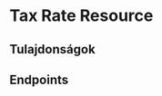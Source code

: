 # Tax Rate Resource

## Tulajdonságok

<ResourceProperties :resource="'tax_rate'" :lang="'hu'"/>

## Endpoints

[//]: <> (GET ENDPOINT)
<ResourceEndpoint :resource="'tax_rate'" :endpoint="'get'" :lang="'hu'">

<template v-slot:responseJSON>

<<< @/docs/fixtures/api/tax_rate/response/json/get_id.json

</template>

<template v-slot:responseXML>

<<< @/docs/fixtures/api/tax_rate/response/xml/get_id.xml

</template>

</ResourceEndpoint>

[//]: <> (GETCOLLECTION ENDPOINT)
<ResourceEndpoint :resource="'tax_rate'" :endpoint="'getCollection'" :lang="'hu'">

<template v-slot:responseJSON>

<<< @/docs/fixtures/api/tax_rate/response/json/get_page.json

</template>

<template v-slot:responseXML>

<<< @/docs/fixtures/api/tax_rate/response/xml/get_page.xml

</template>

</ResourceEndpoint>

